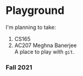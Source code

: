 # Playground
I'm planning to take:  
1. CS165
2. AC207
Meghna Banerjee  
A place to play with `git`.

### Fall 2021
